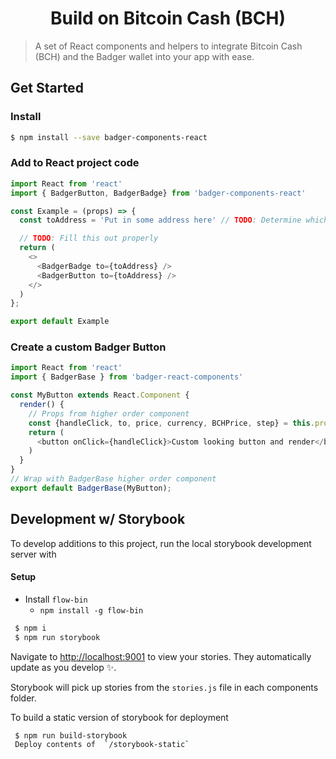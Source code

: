 <h1 align="center">
  Build on Bitcoin Cash (BCH)
</h1>

 > A set of React components and helpers to integrate Bitcoin Cash (BCH) and the Badger wallet into your app with ease.

## Get Started

### Install

 ```bash
$ npm install --save badger-components-react
```


### Add to React project code

```js
import React from 'react'
import { BadgerButton, BadgerBadge} from 'badger-components-react'

const Example = (props) => {
  const toAddress = 'Put in some address here' // TODO: Determine which address should be the default send address, and where the funds go.

  // TODO: Fill this out properly
  return (
    <>
      <BadgerBadge to={toAddress} />
      <BadgerButton to={toAddress} />
    </>
  )
};

export default Example
```

### Create a custom Badger Button

```js
import React from 'react'
import { BadgerBase } from 'badger-react-components'

const MyButton extends React.Component {
  render() {
    // Props from higher order component
    const {handleClick, to, price, currency, BCHPrice, step} = this.props;
    return (
      <button onClick={handleClick}>Custom looking button and render</button>
    )
  }
}
// Wrap with BadgerBase higher order component
export default BadgerBase(MyButton);
```

## Development w/ Storybook

To develop additions to this project, run the local storybook development server with

#### Setup
* Install `flow-bin`
  * `npm install -g flow-bin`

 ```bash
  $ npm i
  $ npm run storybook
```

 Navigate to [http://localhost:9001](http://localhost:9001) to view your stories. They automatically update as you develop ✨.

 Storybook will pick up stories from the `stories.js` file in each components folder.

 To build a static version of storybook for deployment

 ```bash
  $ npm run build-storybook
  Deploy contents of  `/storybook-static`
 ```